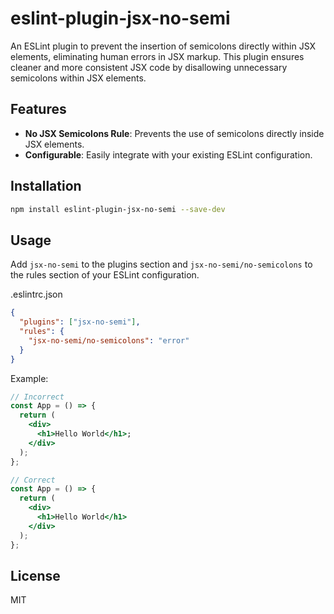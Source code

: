 # eslint-plugin-jsx-no-semi

An ESLint plugin to prevent the insertion of semicolons directly within JSX elements, eliminating human errors in JSX markup. This plugin ensures cleaner and more consistent JSX code by disallowing unnecessary semicolons within JSX elements.

## Features

- **No JSX Semicolons Rule**: Prevents the use of semicolons directly inside JSX elements.
- **Configurable**: Easily integrate with your existing ESLint configuration.

## Installation

```bash
npm install eslint-plugin-jsx-no-semi --save-dev
```

## Usage

Add `jsx-no-semi` to the plugins section and `jsx-no-semi/no-semicolons` to the rules section of your ESLint configuration.

.eslintrc.json

```json
{
  "plugins": ["jsx-no-semi"],
  "rules": {
    "jsx-no-semi/no-semicolons": "error"
  }
}
```

Example:

```jsx
// Incorrect
const App = () => {
  return (
    <div>
      <h1>Hello World</h1>;
    </div>
  );
};

// Correct
const App = () => {
  return (
    <div>
      <h1>Hello World</h1>
    </div>
  );
};
```

## License

MIT
```
